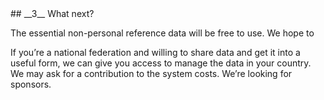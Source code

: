 <div markdown="1" data-aos="fade-up">
## __3__ What next?

The essential non-personal reference data will be free to use.  We hope to

If you’re a national federation and willing to share data and get it into a useful form, we can give you access to manage the data in your country.  We may ask for a contribution to the system costs.  We’re looking for sponsors.
</div>
